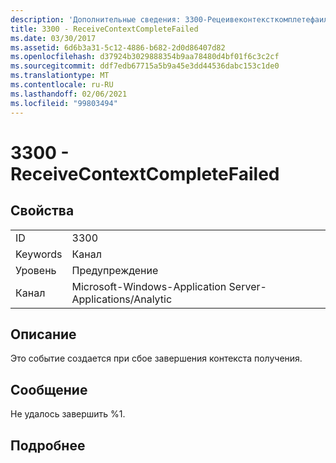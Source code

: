 ```yaml
---
description: 'Дополнительные сведения: 3300-Рецеивеконтексткомплетефаилед'
title: 3300 - ReceiveContextCompleteFailed
ms.date: 03/30/2017
ms.assetid: 6d6b3a31-5c12-4886-b682-2d0d86407d82
ms.openlocfilehash: d37924b3029888354b9aa78480d4bf01f6c3c2cf
ms.sourcegitcommit: ddf7edb67715a5b9a45e3dd44536dabc153c1de0
ms.translationtype: MT
ms.contentlocale: ru-RU
ms.lasthandoff: 02/06/2021
ms.locfileid: "99803494"
---
```

# <a name="3300---receivecontextcompletefailed"></a>3300 - ReceiveContextCompleteFailed

## <a name="properties"></a>Свойства  
  
|||  
|-|-|  
|ID|3300|  
|Keywords|Канал|  
|Уровень|Предупреждение|  
|Канал|Microsoft-Windows-Application Server-Applications/Analytic|  
  
## <a name="description"></a>Описание  

 Это событие создается при сбое завершения контекста получения.  
  
## <a name="message"></a>Сообщение  

 Не удалось завершить %1.  
  
## <a name="details"></a>Подробнее
